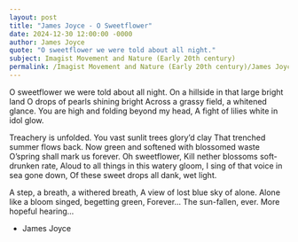```yaml
---
layout: post
title: "James Joyce - O Sweetflower"
date: 2024-12-30 12:00:00 -0000
author: James Joyce
quote: "O sweetflower we were told about all night."
subject: Imagist Movement and Nature (Early 20th century)
permalink: /Imagist Movement and Nature (Early 20th century)/James Joyce/James Joyce - O Sweetflower
---
```


O sweetflower we were told about all night.
On a hillside in that large bright land
O drops of pearls shining bright
Across a grassy field, a whitened glance.
You are high and folding beyond my head,
A fight of lilies white in idol glow.

Treachery is unfolded.
You vast sunlit trees glory’d clay
That trenched summer flows back.
Now green and softened with blossomed waste
O’spring shall mark us forever.
Oh sweetflower,
Kill nether blossoms soft-drunken rate,
Aloud to all things in this watery gloom,
I sing of that voice in sea gone down,
Of these sweet drops all dank, wet light.

A step, a breath, a withered breath,
A view of lost blue sky of alone.
Alone like a bloom singed, begetting green,
Forever... The sun-fallen, ever.
More hopeful hearing...


- James Joyce
